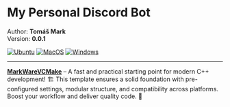 # My Personal Discord Bot

Author: **Tomáš Mark**  
Version: **0.0.1**

[![Ubuntu](https://github.com/tomasmark79/MyPersonalDiscordBot/actions/workflows/ubuntu.yml/badge.svg)](https://github.com/tomasmark79/MyPersonalDiscordBot/actions/workflows/ubuntu.yml)
[![MacOS](https://github.com/tomasmark79/MyPersonalDiscordBot/actions/workflows/macos.yml/badge.svg)](https://github.com/tomasmark79/MyPersonalDiscordBot/actions/workflows/macos.yml)
[![Windows](https://github.com/tomasmark79/MyPersonalDiscordBot/actions/workflows/windows.yml/badge.svg)](https://github.com/tomasmark79/MyPersonalDiscordBot/actions/workflows/windows.yml)

---

**[MarkWareVCMake](https://github.com/tomasmark79/MarkWareVCMake)** – A fast and practical starting point for modern C++ development! 🏗️ This template ensures a solid foundation with pre-configured settings, modular structure, and compatibility across platforms. Boost your workflow and deliver quality code. 🌈